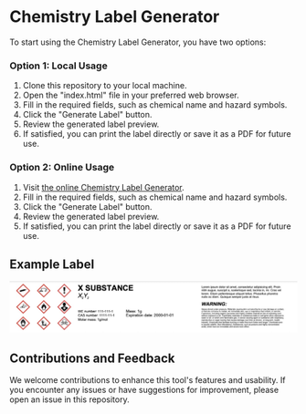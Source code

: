 # Chemistry Label Generator

To start using the Chemistry Label Generator, you have two options:

### Option 1: Local Usage
1. Clone this repository to your local machine.
2. Open the "index.html" file in your preferred web browser.
3. Fill in the required fields, such as chemical name and hazard symbols.
4. Click the "Generate Label" button.
5. Review the generated label preview.
6. If satisfied, you can print the label directly or save it as a PDF for future use.

### Option 2: Online Usage
1. Visit [the online Chemistry Label Generator](https://kokosnotfound.github.io/Chemistry-Label-Generator/).
2. Fill in the required fields, such as chemical name and hazard symbols.
3. Click the "Generate Label" button.
4. Review the generated label preview.
5. If satisfied, you can print the label directly or save it as a PDF for future use.

## Example Label

![Example Chemical Label](./img/readme/photo1.jpeg)

## Contributions and Feedback

We welcome contributions to enhance this tool's features and usability. If you encounter any issues or have suggestions for improvement, please open an issue in this repository.

